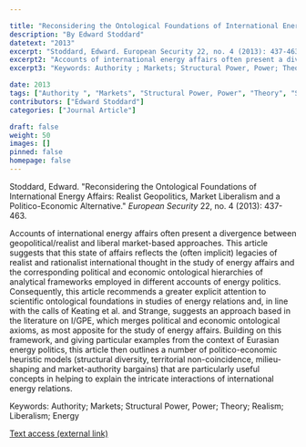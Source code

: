 ```yaml
---

title: "Reconsidering the Ontological Foundations of International Energy Affairs: Realist Geopolitics, Market Liberalism and a Politico-Economic Alternative"
description: "By Edward Stoddard"
datetext: "2013"
excerpt: "Stoddard, Edward. European Security 22, no. 4 (2013): 437-463."
excerpt2: "Accounts of international energy affairs often present a divergence between geopolitical/realist and liberal market-based approaches. This article suggests that this state of affairs reflects the (often implicit) legacies of realist and rationalist international thought in the study of energy affairs and the corresponding political and economic ontological hierarchies of analytical frameworks employed in different accounts of energy politics. Consequently, this article recommends a greater explicit attention to scientific ontological foundations in studies of energy relations and, in line with the calls of Keating et al. and Strange, suggests an approach based in the literature on I/GPE, which merges political and economic ontological axioms, as most apposite for the study of energy affairs. Building on this framework, and giving particular examples from the context of Eurasian energy politics, this article then outlines a number of politico-economic heuristic models (structural diversity, territorial non-coincidence, milieu-shaping and market-authority bargains) that are particularly useful concepts in helping to explain the intricate interactions of international energy relations."
excerpt3: "Keywords: Authority ; Markets; Structural Power, Power; Theory; Realism; Liberalism; Energy"

date: 2013
tags: ["Authority ", "Markets", "Structural Power, Power", "Theory", "Strange-Influenced Works", "2010's"]
contributors: ["Edward Stoddard"]
categories: ["Journal Article"]

draft: false
weight: 50
images: []
pinned: false
homepage: false
---
```


Stoddard, Edward. "Reconsidering the Ontological Foundations of International Energy Affairs: Realist Geopolitics, Market Liberalism and a Politico-Economic Alternative." *European Security* 22, no. 4 (2013): 437-463.

Accounts of international energy affairs often present a divergence between geopolitical/realist and liberal market-based approaches. This article suggests that this state of affairs reflects the (often implicit) legacies of realist and rationalist international thought in the study of energy affairs and the corresponding political and economic ontological hierarchies of analytical frameworks employed in different accounts of energy politics. Consequently, this article recommends a greater explicit attention to scientific ontological foundations in studies of energy relations and, in line with the calls of Keating et al. and Strange, suggests an approach based in the literature on I/GPE, which merges political and economic ontological axioms, as most apposite for the study of energy affairs. Building on this framework, and giving particular examples from the context of Eurasian energy politics, this article then outlines a number of politico-economic heuristic models (structural diversity, territorial non-coincidence, milieu-shaping and market-authority bargains) that are particularly useful concepts in helping to explain the intricate interactions of international energy relations.

Keywords: Authority; Markets; Structural Power, Power; Theory; Realism; Liberalism; Energy

[Text access (external link)](https://doi.org/10.1080/09662839.2013.775122)
